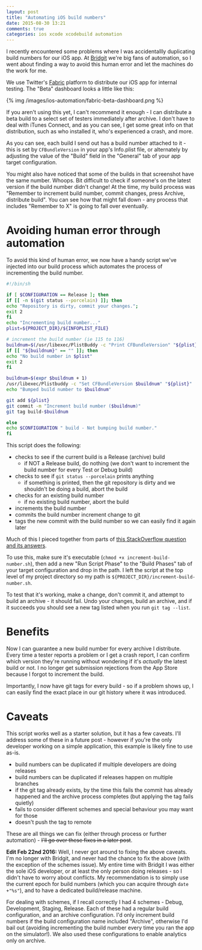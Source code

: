 ```yaml
---
layout: post
title: "Automating iOS build numbers"
date: 2015-08-30 13:21
comments: true
categories: ios xcode xcodebuild automation
---
```


I recently encountered some problems where I was accidentallly duplicating build numbers for our iOS app. At [Bridgit](http://gobridgit.com) we're big fans of automation, so I went about finding a way to avoid this human error and let the machines do the work for me.

<!-- more -->

We use Twitter's [Fabric](http://fabric.io) platform to distribute our iOS app for internal testing. The "Beta" dashboard looks a little like this:

{% img /images/ios-automation/fabric-beta-dashboard.png %}

If you aren't using this yet, I can't recommend it enough - I can distribute a beta build to a select set of testers immediately after archive. I don't have to deal with iTunes Connect, and as you can see, I get some great info on that distribution, such as who installed it, who's experienced a crash, and more.

As you can see, each build I send out has a build number attached to it - this is set by `CFBundleVersion` in your app's Info.plist file, or alternately by adjusting the value of the "Build" field in the "General" tab of your app target configuration.

You might also have noticed that some of the builds in that screenshot have the same number. Whoops. Bit difficult to check if someone's on the latest version if the build number didn't change! At the time, my build process was "Remember to increment build number, commit changes, press Archive, distribute build". You can see how that might fall down - any process that includes "Remember to X" is going to fall over eventually.

# Avoiding human error through automation

To avoid this kind of human error, we now have a handy script we've injected into our build process which automates the process of incrementing the build number.

``` sh increment-build-number.sh https://gist.github.com/adamsp/da0e0bab0e25412779ff gist
#!/bin/sh

if [ $CONFIGURATION == Release ]; then
if [[ -n $(git status --porcelain) ]]; then
echo "Repository is dirty, commit your changes.";
exit 2
fi
echo "Incrementing build number..."
plist=${PROJECT_DIR}/${INFOPLIST_FILE}

# increment the build number (ie 115 to 116)
buildnum=$(/usr/libexec/PlistBuddy -c "Print CFBundleVersion" "${plist}")
if [[ "${buildnum}" == "" ]]; then
echo "No build number in $plist"
exit 2
fi

buildnum=$(expr $buildnum + 1)
/usr/libexec/Plistbuddy -c "Set CFBundleVersion $buildnum" "${plist}"
echo "Bumped build number to $buildnum"

git add ${plist}
git commit -m "Increment build number ($buildnum)"
git tag build-$buildnum

else
echo $CONFIGURATION " build - Not bumping build number."
fi
```

This script does the following:

- checks to see if the current build is a Release (archive) build
	- if NOT a Release build, do nothing (we don't want to increment the build number for every Test or Debug build)
- checks to see if `git status --porcelain` prints anything
	- if something is printed, then the git repository is dirty and we shouldn't be doing a build, abort the build
- checks for an existing build number
	- if no existing build number, abort the build
- increments the build number
- commits the build number increment change to git
- tags the new commit with the build number so we can easily find it again later

Much of this I pieced together from parts of [this StackOverflow question and its answers](http://stackoverflow.com/q/9258344/1217087).

To use this, make sure it's executable (`chmod +x increment-build-number.sh`), then add a new "Run Script Phase" to the "Build Phases" tab of your target configuration and drop in the path. I left the script at the top level of my project directory so my path is `${PROJECT_DIR}/increment-build-number.sh`.

To test that it's working, make a change, don't commit it, and attempt to build an archive - it should fail. Undo your changes, build an archive, and if it succeeds you should see a new tag listed when you run `git tag --list`.

# Benefits

Now I can guarantee a new build number for every archive I distribute. Every time a tester reports a problem or I get a crash report, I can confirm which version they're running without wondering if it's _actually_ the latest build or not. I no longer get submission rejections from the App Store because I forgot to increment the build.

Importantly, I now have git tags for every build - so if a problem shows up, I can easily find the exact place in our git history where it was introduced.

# Caveats

This script works well as a starter solution, but it has a few caveats. I'll address some of these in a future post - however if you're the only developer working on a simple application, this example is likely fine to use as-is.

- build numbers can be duplicated if multiple developers are doing releases
- build numbers can be duplicated if releases happen on multiple branches
- if the git tag already exists, by the time this fails the commit has already happened and the archive process completes (but applying the tag fails quietly)
- fails to consider different schemes and special behaviour you may want for those
- doesn't push the tag to remote

These are all things we can fix (either through process or further automation) - ~~I'll go over these fixes in a later post~~.

**Edit Feb 22nd 2016:** Well, I never got around to fixing the above caveats. I'm no longer with Bridgit, and never had the chance to fix the above (with the exception of the schemes issue). My entire time with Bridgit I was either the sole iOS developer, or at least the only person doing releases - so I didn't have to worry about conflicts. My recommendation is to simply use the current epoch for build numbers (which you can acquire through `date +"%s"`), and to have a dedicated build/release machine. 

For dealing with schemes, if I recall correctly I had 4 schemes - Debug, Development, Staging, Release. Each of these had a regular build configuration, and an archive configuration. I'd only increment build numbers if the build configuration name included "Archive", otherwise I'd bail out (avoiding incrementing the build number every time you ran the app on the simulator!). We also used these configurations to enable analytics only on archive.